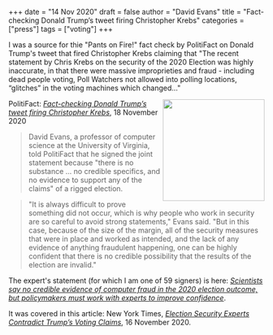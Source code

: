+++
date = "14 Nov 2020"
draft = false
author = "David Evans"
title = "Fact-checking Donald Trump’s tweet firing Christopher Krebs"
categories = ["press"]
tags = ["voting"]
+++

I was a source for thie "Pants on Fire!" fact check by PolitiFact on
Donald Trump's tweet that fired Christopher Krebs claiming that "The
recent statement by Chris Krebs on the security of the 2020 Election
was highly inaccurate, in that there were massive improprieties and
fraud - including dead people voting, Poll Watchers not allowed into
polling locations, “glitches” in the voting machines which changed..."

<img src="https://static.politifact.com/politifact/rulings/tom_ruling_pof.png" align="right" width=200>

PolitiFact: [_Fact-checking Donald Trump’s tweet firing Christopher Krebs_](https://www.politifact.com/factchecks/2020/nov/18/donald-trump/fact-checking-donald-trumps-tweet-firing-christoph/), 18 November 2020


> David Evans, a professor of computer science at the University of Virginia, told PolitiFact that he signed the joint statement because "there is no substance ... no credible specifics, and no evidence to support any of the claims" of a rigged election.

> "It is always difficult to prove something did not occur, which is why people who work in security are so careful to avoid strong statements," Evans said. "But in this case, because of the size of the margin, all of the security measures that were in place and worked as intended, and the lack of any evidence of anything fraudulent happening, one can be highly confident that there is no credible possibility that the results of the election are invalid."

The expert's statement (for which I am one of 59 signers) is here:
[_Scientists say no credible evidence of computer fraud in the 2020
election outcome, but policymakers must work with experts to improve
confidence_](https://josephhall.org/papers/Experts-Statement-on-the-US-2020-General-Election-16NOV2020-1057.pdf).

It was covered in this article: New York Times, [_Election Security
Experts Contradict Trump’s Voting
Claims_](https://www.nytimes.com/2020/11/16/business/election-security-letter-trump.html),
16 November 2020.



